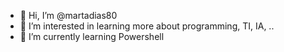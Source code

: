 - 👋 Hi, I’m @martadias80
- 👀 I’m interested in learning more about programming, TI, IA, ..
- 🌱 I’m currently learning Powershell

<!---
martadias80/martadias80 is a ✨ special ✨ repository because its `README.md` (this file) appears on your GitHub profile.
You can click the Preview link to take a look at your changes.
--->
